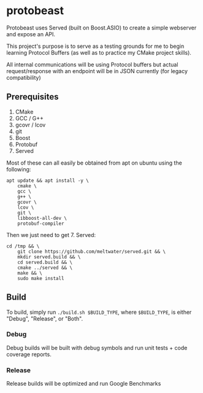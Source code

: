# protobeast

Protobeast uses Served (built on Boost.ASIO) to create a simple webserver and expose an API. 

This project's purpose is to serve as a testing grounds for me to begin learning Protocol Buffers (as well as to practice my CMake project skills). 

All internal communications will be using Protocol buffers but actual request/response with an endpoint will be in JSON currently (for legacy compatibility) 

## Prerequisites

1. CMake
2. GCC / G++
3. gcovr / lcov
4. git
5. Boost 
6. Protobuf
7. Served

Most of these can all easily be obtained from apt on ubuntu using the following: 
```
apt update && apt install -y \
    cmake \
    gcc \
    g++ \
    gcovr \
    lcov \
    git \
    libboost-all-dev \
    protobuf-compiler
```

Then we just need to get 7. Served:
```
cd /tmp && \
    git clone https://github.com/meltwater/served.git && \
    mkdir served.build && \
    cd served.build && \
    cmake ../served && \
    make && \
    sudo make install
```

## Build

To build, simply run `./build.sh $BUILD_TYPE`, where `$BUILD_TYPE`, is either "Debug", "Release", or "Both".

### Debug
Debug builds will be built with debug symbols and run unit tests + code coverage reports.
### Release
Release builds will be optimized and run Google Benchmarks
